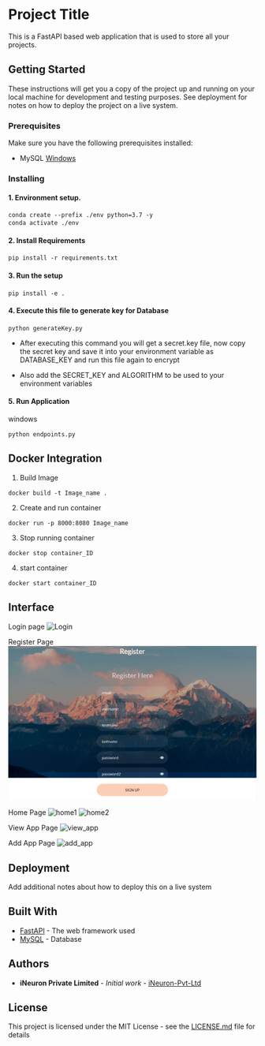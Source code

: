 # Project Title

This is a FastAPI based web application that is used to store all your projects.

## Getting Started

These instructions will get you a copy of the project up and running on your local machine for development and testing purposes. See deployment for notes on how to deploy the project on a live system.

### Prerequisites

Make sure you have the following prerequisites installed:
- MySQL [Windows](https://dev.mysql.com/downloads/windows/installer/8.0.html)


### Installing

#### 1. Environment setup.
```commandline
conda create --prefix ./env python=3.7 -y
conda activate ./env
```

#### 2. Install Requirements
```commandline
pip install -r requirements.txt
```

#### 3. Run the setup
```commandline
pip install -e .
```
#### 4. Execute this file to generate key for Database

```commandline
python generateKey.py 
```
- After executing this command you will get a secret.key file, now copy the 
secret key and save it into your environment variable as DATABASE_KEY and run this file again to encrypt

- Also add the SECRET_KEY and ALGORITHM to be used to your environment variables

#### 5. Run Application
windows
```commandline
python endpoints.py 
```
## Docker  Integration 

1. Build Image 
```
docker build -t Image_name .
```
2. Create and run container
```
docker run -p 8000:8080 Image_name
```
3. Stop running container
```
docker stop container_ID
```
4. start container 
```
docker start container_ID
```

## Interface

Login page
![Login](https://user-images.githubusercontent.com/57321948/163331626-d6c9b97b-f3ee-4780-a43a-2acedadde2c6.JPG)

Register Page
![Register](project_store_presentation_layer/img/register.JPG)

Home Page
![home1](https://user-images.githubusercontent.com/57321948/163331708-89a54491-6c7e-426a-8d62-2b446b3f1603.JPG)
![home2](https://user-images.githubusercontent.com/57321948/163331716-b8ec4d6b-2862-4df5-b0c6-50a9c929d796.JPG)

View App Page
![view_app](https://user-images.githubusercontent.com/57321948/163331760-3a17d529-94d8-4497-8cf4-4b71378140e5.JPG)

Add App Page
![add_app](https://user-images.githubusercontent.com/57321948/163331787-fa64e0bf-d26b-4131-8536-bc1b35f1cca8.JPG)



## Deployment

Add additional notes about how to deploy this on a live system

## Built With

* [FastAPI](https://fastapi.tiangolo.com/) - The web framework used
* [MySQL](https://dev.mysql.com/downloads/windows/) - Database

## Authors

* **iNeuron Private Limited** - *Initial work* - [iNeuron-Pvt-Ltd](https://github.com/iNeuron-Pvt-Ltd)


## License

This project is licensed under the MIT License - see the [LICENSE.md](LICENSE.md) file for details


